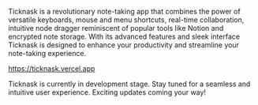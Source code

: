 Ticknask is a revolutionary note-taking app that combines the power of versatile keyboards, mouse and menu shortcuts, real-time collaboration, intuitive node dragger reminiscent of popular tools like Notion and encrypted note storage. With its advanced features and sleek interface Ticknask is designed to enhance your productivity and streamline your note-taking experience.

https://ticknask.vercel.app

Ticknask is currently in development stage. Stay tuned for a seamless and intuitive user experience. Exciting updates coming your way!
